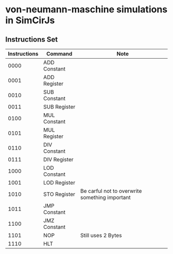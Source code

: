 # von-neumann-maschine simulations in SimCirJs
## Instructions Set
| Instructions | Command     | Note         |
|-------------|--------------|--------------|
|  0000       | ADD Constant |  |
| 0001        | ADD Register |  |
| 0010        | SUB Constant |  |
| 0011        | SUB Register |  |
| 0100        | MUL Constant |  |
| 0101        | MUL Register |  |
| 0110        | DIV Constant |  |
| 0111        | DIV Register |  |
| 1000        | LOD Constant |  |
| 1001        | LOD Register |  |
| 1010        | STO Register | Be carful not to overwrite something important |
| 1011        | JMP Constant |  |
| 1100        | JMZ Constant |  |
| 1101        |  NOP         | Still uses 2 Bytes |
| 1110        |  HLT         |  |